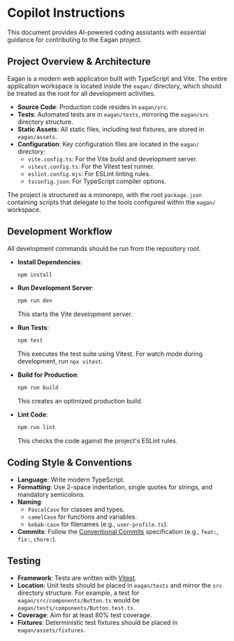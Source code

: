 # Copilot Instructions

This document provides AI-powered coding assistants with essential guidance for contributing to the Eagan project.

## Project Overview & Architecture

Eagan is a modern web application built with TypeScript and Vite. The entire application workspace is located inside the `eagan/` directory, which should be treated as the root for all development activities.

- **Source Code**: Production code resides in `eagan/src`.
- **Tests**: Automated tests are in `eagan/tests`, mirroring the `eagan/src` directory structure.
- **Static Assets**: All static files, including test fixtures, are stored in `eagan/assets`.
- **Configuration**: Key configuration files are located in the `eagan/` directory:
  - `vite.config.ts`: For the Vite build and development server.
  - `vitest.config.ts`: For the Vitest test runner.
  - `eslint.config.mjs`: For ESLint linting rules.
  - `tsconfig.json`: For TypeScript compiler options.

The project is structured as a monorepo, with the root `package.json` containing scripts that delegate to the tools configured within the `eagan/` workspace.

## Development Workflow

All development commands should be run from the repository root.

- **Install Dependencies**:
  ```bash
  npm install
  ```

- **Run Development Server**:
  ```bash
  npm run dev
  ```
  This starts the Vite development server.

- **Run Tests**:
  ```bash
  npm test
  ```
  This executes the test suite using Vitest. For watch mode during development, run `npx vitest`.

- **Build for Production**:
  ```bash
  npm run build
  ```
  This creates an optimized production build.

- **Lint Code**:
  ```bash
  npm run lint
  ```
  This checks the code against the project's ESLint rules.

## Coding Style & Conventions

- **Language**: Write modern TypeScript.
- **Formatting**: Use 2-space indentation, single quotes for strings, and mandatory semicolons.
- **Naming**:
  - `PascalCase` for classes and types.
  - `camelCase` for functions and variables.
  - `kebab-case` for filenames (e.g., `user-profile.ts`).
- **Commits**: Follow the [Conventional Commits](https://www.conventionalcommits.org/) specification (e.g., `feat:`, `fix:`, `chore:`).

## Testing

- **Framework**: Tests are written with [Vitest](https://vitest.dev/).
- **Location**: Unit tests should be placed in `eagan/tests` and mirror the `src` directory structure. For example, a test for `eagan/src/components/Button.ts` would be `eagan/tests/components/Button.test.ts`.
- **Coverage**: Aim for at least 80% test coverage.
- **Fixtures**: Deterministic test fixtures should be placed in `eagan/assets/fixtures`.
